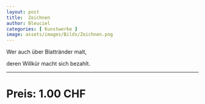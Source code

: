 ```yaml
---
layout: post
title:  Zeichnen
author: Bleuciel
categories: [ Kunstwerke ]
image: assets/images/Bilds/Zeichnen.png
---
```


Wer auch über Blattränder malt,

deren Willkür macht sich bezahlt.

-----

# Preis: 1.00 CHF